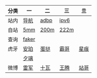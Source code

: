 |分类|一|二|三|亖|
|-|-|-|-|-|
|站内|[导航](https://zi-an.github.io/other/web.html)|[adbp](https://zi-an.github.io/other/adb.txt)|[ipv6](https://zi-an.github.io/ipv6)|
|自站|[5mm](http://5.mm)|[200m](http://200.mm)|[222m](http://222.mm)||
|查询|[faker](https://www.op.gg/summoners/kr/Hide%20on%20bush)|||
|虎牙|[安珀](https://m.huya.com/20411512)|[蛋挞](https://m.huya.com/799147)|[霸哥](https://m.huya.com/189201)|[星痕](https://m.huya.com/699772)|
||[夕璃](https://m.huya.com/21809097)|||
|微博|[雷军](https://m.weibo.cn/u/1749127163)|[十瓦](https://m.weibo.cn/u/1892653244)|[王腾](https://m.weibo.cn/u/1654901425)|[站哥](https://m.weibo.cn/u/6048569942)|


